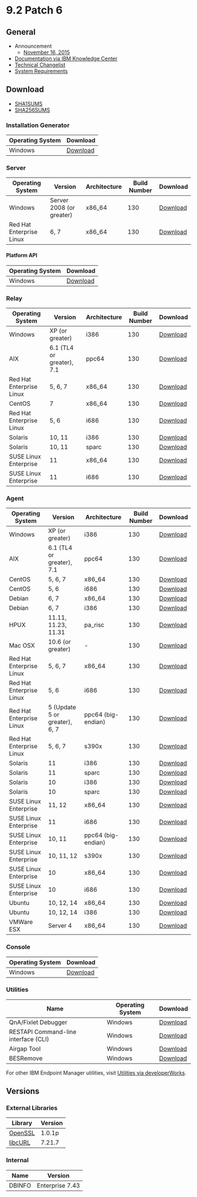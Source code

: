 # 9.2 Patch 6

## General
* Announcement
	* [November 16, 2015](https://bigmail.bigfix.com/pipermail/besadmin-announcements/2015-November/003012.html)
* [Documentation via IBM Knowledge Center](https://www-01.ibm.com/support/knowledgecenter/SS63NW_9.2.0/com.ibm.tivoli.tem.doc_9.2/welcome/IEM92_landing.html)
* [Technical Changelist](https://support.bigfix.com/bes/changes/fullchangelist-92.txt)
* [System Requirements](https://www-01.ibm.com/support/docview.wss?rs=1015&uid=swg21684809)

## Download
* [SHA1SUMS](SHA1SUMS)
* [SHA256SUMS](SHA256SUMS)

### Installation Generator
| Operating System | Download |
| ---------------- | -------- |
| Windows | [Download](http://software.bigfix.com/download/bes/92/BigFix-BES-9.2.6.94.exe) |

### Server
| Operating System | Version | Architecture | Build Number | Download |
| ---------------- | ------- | ------------ | ------------ | -------- |
| Windows | Server 2008 (or greater) | x86_64 | 130 | [Download](http://software.bigfix.com/download/bes/92/BigFix-BES-Server-9.2.6.94.exe) |
| Red Hat Enterprise Linux | 6, 7 | x86_64 | 130 | [Download](http://software.bigfix.com/download/bes/92/ServerInstaller_9.2.6.94-rhe6.x86_64.tgz) |

#### Platform API
| Operating System | Download |
| ---------------- | -------- |
| Windows | [Download](http://software.bigfix.com/download/bes/92/BigFix-BES-ServerAPI-9.2.6.94.exe) |

### Relay
| Operating System | Version | Architecture | Build Number | Download |
| ---------------- | ------- | ------------ | ------------ | -------- |
| Windows | XP (or greater) | i386 | 130 | [Download](http://software.bigfix.com/download/bes/92/BigFix-BES-Relay-9.2.6.94.exe) |
| AIX | 6.1 (TL4 or greater), 7.1 | ppc64 | 130 | [Download](http://software.bigfix.com/download/bes/92/BESRelay-9.2.6.94.ppc64_aix61.pkg) |
| Red Hat Enterprise Linux | 5, 6, 7 | x86_64 | 130 | [Download](http://software.bigfix.com/download/bes/92/BESRelay-9.2.6.94-rhe5.x86_64.rpm) |
| CentOS | 7 | x86_64 | 130 | [Download](http://software.bigfix.com/download/bes/92/BESRelay-9.2.6.94-rhe5.x86_64.rpm) |
| Red Hat Enterprise Linux | 5, 6 | i686 | 130 | [Download](http://software.bigfix.com/download/bes/92/BESRelay-9.2.6.94-rhe5.i686.rpm) |
| Solaris | 10, 11 | i386 | 130 | [Download](http://software.bigfix.com/download/bes/92/BESRelay-9.2.6.94.x86_sol10.pkg) |
| Solaris | 10, 11 | sparc | 130 | [Download](http://software.bigfix.com/download/bes/92/BESRelay-9.2.6.94.sparc_sol10.pkg) |
| SUSE Linux Enterprise | 11 | x86_64 | 130 | [Download](http://software.bigfix.com/download/bes/92/BESRelay-9.2.6.94-sle11.x86_64.rpm) |
| SUSE Linux Enterprise | 11 | i686 | 130 | [Download](http://software.bigfix.com/download/bes/92/BESRelay-9.2.6.94-sle11.i686.rpm) |

### Agent
| Operating System | Version | Architecture | Build Number | Download |
| ---------------- | ------- | ------------ | ------------ | -------- |
| Windows | XP (or greater) | i386 | 130 | [Download](http://software.bigfix.com/download/bes/92/BigFix-BES-Client-9.2.6.94.exe) |
| AIX | 6.1 (TL4 or greater), 7.1 | ppc64 | 130 | [Download](http://software.bigfix.com/download/bes/92/BESAgent-9.2.6.94.ppc64_aix61.pkg) |
| CentOS | 5, 6, 7 | x86_64 | 130 | [Download](http://software.bigfix.com/download/bes/92/BESAgent-9.2.6.94-rhe5.x86_64.rpm) |
| CentOS | 5, 6 | i686 | 130 | [Download](http://software.bigfix.com/download/bes/92/BESAgent-9.2.6.94-rhe5.i686.rpm) |
| Debian | 6, 7 | x86_64 | 130 | [Download](http://software.bigfix.com/download/bes/92/BESAgent-9.2.6.94-debian6.amd64.deb) |
| Debian | 6, 7 | i386 | 130 | [Download](http://software.bigfix.com/download/bes/92/BESAgent-9.2.6.94-debian6.i386.deb) |
| HPUX | 11.11, 11.23, 11.31 | pa_risc | 130 | [Download](http://software.bigfix.com/download/bes/92/BESAgent-9.2.6.94.pa_risc_hpux1111.depot) |
| Mac OSX | 10.6 (or greater) | - | 130 | [Download](http://software.bigfix.com/download/bes/92/BESAgent-9.2.6.94-BigFix_MacOSX10.6.pkg) |
| Red Hat Enterprise Linux | 5, 6, 7 | x86_64 | 130 | [Download](http://software.bigfix.com/download/bes/92/BESAgent-9.2.6.94-rhe5.x86_64.rpm) |
| Red Hat Enterprise Linux | 5, 6 | i686 | 130 | [Download](http://software.bigfix.com/download/bes/92/BESAgent-9.2.6.94-rhe5.i686.rpm) |
| Red Hat Enterprise Linux | 5 (Update 5 or greater), 6, 7 | ppc64 (big-endian) | 130 | [Download](http://software.bigfix.com/download/bes/92/BESAgent-9.2.6.94-rhe5.ppc64.rpm) |
| Red Hat Enterprise Linux | 5, 6, 7 | s390x | 130 | [Download](http://software.bigfix.com/download/bes/92/BESAgent-9.2.6.94-rhe5.s390x.rpm) |
| Solaris | 11 | i386 | 130 | [Download](http://software.bigfix.com/download/bes/92/BESAgent-9.2.6.94.x86_sol11.pkg) |
| Solaris | 11 | sparc | 130 | [Download](http://software.bigfix.com/download/bes/92/BESAgent-9.2.6.94.sparc_sol11.pkg) |
| Solaris | 10 | i386 | 130 | [Download](http://software.bigfix.com/download/bes/92/BESAgent-9.2.6.94.x86_sol10.pkg) |
| Solaris | 10 | sparc | 130 | [Download](http://software.bigfix.com/download/bes/92/BESAgent-9.2.6.94.sparc_sol10.pkg) |
| SUSE Linux Enterprise | 11, 12 | x86_64 | 130 | [Download](http://software.bigfix.com/download/bes/92/BESAgent-9.2.6.94-sle11.x86_64.rpm) |
| SUSE Linux Enterprise | 11 | i686 | 130 | [Download](http://software.bigfix.com/download/bes/92/BESAgent-9.2.6.94-sle11.i686.rpm) |
| SUSE Linux Enterprise | 10, 11 | ppc64 (big-endian) | 130 | [Download](http://software.bigfix.com/download/bes/92/BESAgent-9.2.6.94-sle10.ppc64.rpm) |
| SUSE Linux Enterprise | 10, 11, 12 | s390x | 130 | [Download](http://software.bigfix.com/download/bes/92/BESAgent-9.2.6.94-sle10.s390x.rpm) |
| SUSE Linux Enterprise | 10 | x86_64 | 130 | [Download](http://software.bigfix.com/download/bes/92/BESAgent-9.2.6.94-sle9.x86_64.rpm) |
| SUSE Linux Enterprise | 10 | i686 | 130 | [Download](http://software.bigfix.com/download/bes/92/BESAgent-9.2.6.94-sle10.i686.rpm) |
| Ubuntu | 10, 12, 14 | x86_64 | 130 | [Download](http://software.bigfix.com/download/bes/92/BESAgent-9.2.6.94-ubuntu10.amd64.deb) |
| Ubuntu | 10, 12, 14 | i386 | 130 | [Download](http://software.bigfix.com/download/bes/92/BESAgent-9.2.6.94-ubuntu10.i386.deb) | 
| VMWare ESX | Server 4 | x86_64 | 130 | [Download](http://software.bigfix.com/download/bes/92/BESAgent-9.2.6.94-rhe5.x86_64.rpm) |

### Console
| Operating System | Download |
| ---------------- | -------- |
| Windows | [Download](http://software.bigfix.com/download/bes/92/BigFix-BES-Console-9.2.6.94.exe) |

### Utilities
| Name | Operating System | Download |
| ---- | ---------------- | -------- |
| QnA/Fixlet Debugger | Windows | [Download](http://software.bigfix.com/download/bes/92/util/QNA9.2.6.94.zip) |
| RESTAPI Command-line interface (CLI) | Windows | [Download](http://software.bigfix.com/download/bes/92/util/CLI9.2.6.94.zip) |
| Airgap Tool | Windows | [Download](http://software.bigfix.com/download/bes/92/util/AirgapTool9.2.6.94.zip) |
| BESRemove | Windows | [Download](http://software.bigfix.com/download/bes/92/util/BESRemove9.2.6.94.exe) |

For other IBM Endpoint Manager utilities, visit [Utilities via developerWorks](https://www.ibm.com/developerworks/community/wikis/home?lang=en#!/wiki/Tivoli%20Endpoint%20Manager/page/Utilities).

## Versions

### External Libraries
| Library | Version |
| ------- | ------- |
| [OpenSSL](https://www.openssl.org) | 1.0.1p |
| [libcURL](http://curl.haxx.se/libcurl/) | 7.21.7 |

### Internal
| Name | Version |
| ---- | ------- |
| DBINFO | Enterprise 7.43 |
